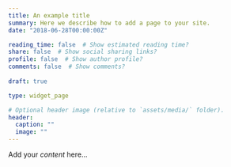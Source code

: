 ```yaml
---
title: An example title
summary: Here we describe how to add a page to your site.
date: "2018-06-28T00:00:00Z"

reading_time: false  # Show estimated reading time?
share: false  # Show social sharing links?
profile: false  # Show author profile?
comments: false  # Show comments?
 
draft: true

type: widget_page

# Optional header image (relative to `assets/media/` folder).
header:
  caption: ""
  image: ""
---
```


Add your *content* here...